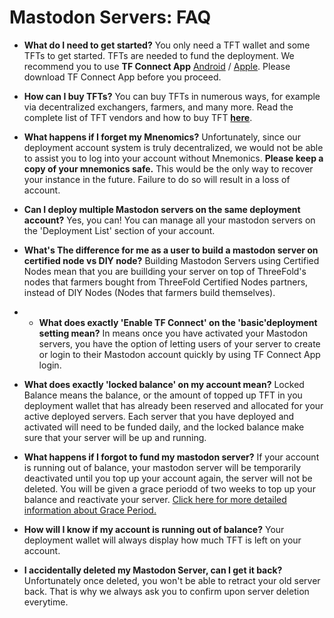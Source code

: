# Mastodon Servers: FAQ

- **What do I need to get started?**
You only need a TFT wallet and some TFTs to get started. TFTs are needed to fund the deployment. We recommend you to use **TF Connect App** [Android](https://play.google.com/store/apps/details?id=org.jimber.threebotlogin&hl=en&gl=US&pli=1) / [Apple](https://apps.apple.com/us/app/threefold-connect/id1459845885). Please download TF Connect App before you proceed.

- **How can I buy TFTs?**
You can buy TFTs in numerous ways, for example via decentralized exchangers, farmers, and many more. Read the complete list of TFT vendors and how to buy TFT [**here**](../concepts/buying_storing_tft.md).

- **What happens if I forget my Mnenomics?**
Unfortunately, since our deployment account system is truly decentralized, we would not be able to assist you to log into your account without Mnemonics. **Please keep a copy of your mnemonics safe.** This would be the only way to recover your instance in the future. Failure to do so will result in a loss of account.

- **Can I deploy multiple Mastodon servers on the same deployment account?**
Yes, you can! You can manage all your mastodon servers on the 'Deployment List' section of your account. 

- **What's The difference for me as a user to build a mastodon server on certified node vs DIY node?**
Building Mastodon Servers using Certified Nodes mean that you are buillding your server on top of ThreeFold's nodes that farmers bought from ThreeFold Certified Nodes partners, instead of DIY Nodes (Nodes that farmers build themselves).

- - **What does exactly 'Enable TF Connect' on the 'basic'deployment setting mean?**
In means once you have activated your Mastodon servers, you have the option of letting users of your server to create or login to their Mastodon account quickly by using TF Connect App login.

- **What does exactly 'locked balance' on my account mean?**
Locked Balance means the balance, or the amount of topped up TFT in you deployment wallet that has already been reserved and allocated for your active deployed servers. Each server that you have deployed and activated will need to be funded daily, and the locked balance make sure that your server will be up and running.

- **What happens if I forgot to fund my mastodon server?**
If your account is running out of balance, your mastodon server will be temporarily deactivated until you top up your account again, the server will not be deleted. You will be given a grace periodd of two weeks to top up your balance and reactivate your server. [Click here for more detailed information about Grace Period.](../concepts/contract_grace_period.md)

- **How will I know if my account is running out of balance?**
Your deployment wallet will always display how much TFT is left on your account.

- **I accidentally deleted my Mastodon Server, can I get it back?**
Unfortunately once deleted, you won't be able to retract your old server back. That is why we always ask you to confirm upon server deletion everytime.